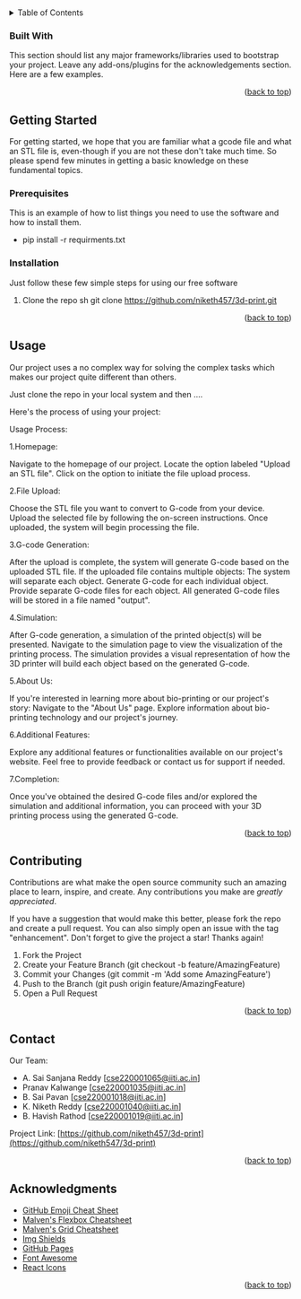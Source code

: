 <!-- Improved compatibility of back to top link: See: https://github.com/othneildrew/Best-README-Template/pull/73 -->
<a name="readme-top"></a>
<!--
*** Thanks for checking out the Best-README-Template. If you have a suggestion
*** that would make this better, please fork the repo and create a pull request
*** or simply open an issue with the tag "enhancement".
*** Don't forget to give the project a star!
*** Thanks again! Now go create something AMAZING! :D
-->



<!-- PROJECT SHIELDS -->
<!--
*** I'm using markdown "reference style" links for readability.
*** Reference links are enclosed in brackets [ ] instead of parentheses ( ).
*** See the bottom of this document for the declaration of the reference variables
*** for contributors-url, forks-url, etc. This is an optional, concise syntax you may use.
*** https://www.markdownguide.org/basic-syntax/#reference-style-links



<!-- PROJECT LOGO -->
<br />




<!-- TABLE OF CONTENTS -->
<details>
  <summary>Table of Contents</summary>
  <ol>
    <li>
      <a href="#about-the-project">About The Project</a>
      <ul>
        <li><a href="#built-with">Built With</a></li>
      </ul>
    </li>
    <li>
      <a href="#getting-started">Getting Started</a>
      <ul>
        <li><a href="#prerequisites">Prerequisites</a></li>
        <li><a href="#installation">Installation</a></li>
      </ul>
    </li>
    <li><a href="#usage">Usage</a></li>
    <li><a href="#roadmap">Roadmap</a></li>
    <li><a href="#contributing">Contributing</a></li>
    <!-- <li><a href="#license">License</a></li> -->
    <li><a href="#contact">Contact</a></li>
    <li><a href="#acknowledgments">Acknowledgments</a></li>
  </ol>
</details>





### Built With

This section should list any major frameworks/libraries used to bootstrap your project. Leave any add-ons/plugins for the acknowledgements section. Here are a few examples.

<!-- * [![Next][Next.js]][Next-url] -->
<!-- * [![React][React.js]][React-url] -->
<!-- * [![Django][Django.com]][Django.url]
* [![Angular][Angular.io]][Angular-url]
<!-- * [![Svelte][Svelte.dev]][Svelte-url] -->
<!-- * [![Laravel][Laravel.com]][Laravel-url]
* [![Bootstrap][Bootstrap.com]][Bootstrap-url]
* [![JQuery][JQuery.com]][JQuery-url] -->

<p align="right">(<a href="#readme-top">back to top</a>)</p>



<!-- GETTING STARTED -->
## Getting Started

For getting started, we hope that you are familiar what a gcode file and what an STL file is, even-though if you are not these don't take much time. So please spend few minutes in getting a basic knowledge on these fundamental topics.

### Prerequisites

This is an example of how to list things you need to use the software and how to install them.
<!-- * npm -->
  <!-- sh -->
  <!-- npm install npm@latest -g -->

* pip install -r requirments.txt
  

### Installation

Just follow these few simple steps for using our free software

1. Clone the repo
   sh
   git clone https://github.com/niketh457/3d-print.git
   

<p align="right">(<a href="#readme-top">back to top</a>)</p>



<!-- USAGE EXAMPLES -->
## Usage

Our project uses a no complex way for solving the complex tasks which makes our project quite different than others. 

Just clone the repo in your local system and then ....

Here's the process of using your project:

Usage Process:

1.Homepage:

Navigate to the homepage of our project.
Locate the option labeled "Upload an STL file".
Click on the option to initiate the file upload process.


2.File Upload:

Choose the STL file you want to convert to G-code from your device.
Upload the selected file by following the on-screen instructions.
Once uploaded, the system will begin processing the file.


3.G-code Generation:

After the upload is complete, the system will generate G-code based on the uploaded STL file.
If the uploaded file contains multiple objects:
The system will separate each object.
Generate G-code for each individual object.
Provide separate G-code files for each object.
All generated G-code files will be stored in a file named "output".


4.Simulation:

After G-code generation, a simulation of the printed object(s) will be presented.
Navigate to the simulation page to view the visualization of the printing process.
The simulation provides a visual representation of how the 3D printer will build each object based on the generated G-code.


5.About Us:

If you're interested in learning more about bio-printing or our project's story:
Navigate to the "About Us" page.
Explore information about bio-printing technology and our project's journey.


6.Additional Features:

Explore any additional features or functionalities available on our project's website.
Feel free to provide feedback or contact us for support if needed.


7.Completion:

Once you've obtained the desired G-code files and/or explored the simulation and additional information, you can proceed with your 3D printing process using the generated G-code.

<p align="right">(<a href="#readme-top">back to top</a>)</p>




<!-- CONTRIBUTING -->
## Contributing

Contributions are what make the open source community such an amazing place to learn, inspire, and create. Any contributions you make are *greatly appreciated*.

If you have a suggestion that would make this better, please fork the repo and create a pull request. You can also simply open an issue with the tag "enhancement".
Don't forget to give the project a star! Thanks again!

1. Fork the Project
2. Create your Feature Branch (git checkout -b feature/AmazingFeature)
3. Commit your Changes (git commit -m 'Add some AmazingFeature')
4. Push to the Branch (git push origin feature/AmazingFeature)
5. Open a Pull Request

<p align="right">(<a href="#readme-top">back to top</a>)</p>




<!-- CONTACT -->
## Contact

Our Team: 
- A. Sai Sanjana Reddy [cse220001065@iiti.ac.in]
- Pranav Kalwange      [cse220001035@iiti.ac.in]
- B. Sai Pavan         [cse220001018@iiti.ac.in]
- K. Niketh Reddy      [cse220001040@iiti.ac.in]
- B. Havish Rathod     [cse220001019@iiti.ac.in]

Project Link: [https://github.com/niketh457/3d-print](https://github.com/niketh547/3d-print)

<p align="right">(<a href="#readme-top">back to top</a>)</p>



<!-- ACKNOWLEDGMENTS -->
## Acknowledgments

<!-- * [Choose an Open Source License](https://choosealicense.com) -->
* [GitHub Emoji Cheat Sheet](https://www.webpagefx.com/tools/emoji-cheat-sheet)
* [Malven's Flexbox Cheatsheet](https://flexbox.malven.co/)
* [Malven's Grid Cheatsheet](https://grid.malven.co/)
* [Img Shields](https://shields.io)
* [GitHub Pages](https://pages.github.com)
* [Font Awesome](https://fontawesome.com)
* [React Icons](https://react-icons.github.io/react-icons/search)

<p align="right">(<a href="#readme-top">back to top</a>)</p>



<!-- MARKDOWN LINKS & IMAGES -->
<!-- https://www.markdownguide.org/basic-syntax/#reference-style-links -->
[contributors-shield]: https://img.shields.io/github/contributors/othneildrew/Best-README-Template.svg?style=for-the-badge
[contributors-url]: https://github.com/othneildrew/Best-README-Template/graphs/contributors
[forks-shield]: https://img.shields.io/github/forks/othneildrew/Best-README-Template.svg?style=for-the-badge
[forks-url]: https://github.com/othneildrew/Best-README-Template/network/members
[stars-shield]: https://img.shields.io/github/stars/othneildrew/Best-README-Template.svg?style=for-the-badge
[stars-url]: https://github.com/othneildrew/Best-README-Template/stargazers
[issues-shield]: https://img.shields.io/github/issues/othneildrew/Best-README-Template.svg?style=for-the-badge
[issues-url]: https://github.com/othneildrew/Best-README-Template/issues
[license-shield]: https://img.shields.io/github/license/othneildrew/Best-README-Template.svg?style=for-the-badge
[license-url]: https://github.com/othneildrew/Best-README-Template/blob/master/LICENSE.txt
[linkedin-shield]: https://img.shields.io/badge/-LinkedIn-black.svg?style=for-the-badge&logo=linkedin&colorB=555
[linkedin-url]: https://linkedin.com/in/othneildrew
[product-screenshot]: images/screenshot.png
[Next.js]: https://img.shields.io/badge/next.js-000000?style=for-the-badge&logo=nextdotjs&logoColor=white
[Next-url]: https://nextjs.org/
[React.js]: https://img.shields.io/badge/React-20232A?style=for-the-badge&logo=react&logoColor=61DAFB
[React-url]: https://reactjs.org/
[Vue.js]: https://img.shields.io/badge/Vue.js-35495E?style=for-the-badge&logo=vuedotjs&logoColor=4FC08D
[Vue-url]: https://vuejs.org/
[Angular.io]: https://img.shields.io/badge/Angular-DD0031?style=for-the-badge&logo=angular&logoColor=white
[Django.url]: https://www.djangoproject.com
[Angular-url]: https://angular.io/
[Svelte.dev]: https://img.shields.io/badge/Svelte-4A4A55?style=for-the-badge&logo=svelte&logoColor=FF3E00
[Svelte-url]: https://svelte.dev/
[Laravel.com]: https://img.shields.io/badge/Laravel-FF2D20?style=for-the-badge&logo=laravel&logoColor=white
[Laravel-url]: https://laravel.com
[Bootstrap.com]: https://img.shields.io/badge/Bootstrap-563D7C?style=for-the-badge&logo=bootstrap&logoColor=white
[Bootstrap-url]: https://getbootstrap.com
[JQuery.com]: https://img.shields.io/badge/jQuery-0769AD?style=for-the-badge&logo=jquery&logoColor=white
[JQuery-url]: https://jquery.com
